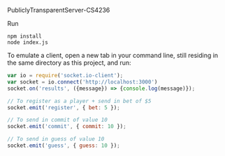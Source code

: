 PubliclyTransparentServer-CS4236

Run
```
npm install
node index.js
```

To emulate a client, open a new tab in your command line, still residing in the same directory as this project, and run:
```javascript
var io = require('socket.io-client');
var socket = io.connect('http://localhost:3000')
socket.on('results', ({message}) => {console.log(message)});

// To register as a player + send in bet of $5
socket.emit('register', { bet: 5 });

// To send in commit of value 10
socket.emit('commit', { commit: 10 });

// To send in guess of value 10
socket.emit('guess', { guess: 10 });
```